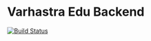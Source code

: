 # Varhastra Edu Backend
[![Build Status](http://jenkins.varhastra.top/buildStatus/icon?job=Varhastra+Edu)](http://jenkins.varhastra.top/job/Varhastra%20Edu/)
